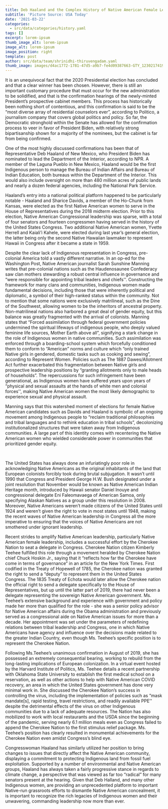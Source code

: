 ```yaml
---
title: Deb Haaland and the Complex History of Native American Female Leadership
subtitle: 'Picture Source: USA Today'
date: '2021-03-22'
categories:
  - src/data/categories/history.yaml
tags: []
excerpt: lorem-ipsum
thumb_image_alt: lorem-ipsum
image_alt: lorem-ipsum
image_position: right
template: post
author: src/data/team/shrinidhi-thiruvengadam.yaml
thumb_image: images/d4ac1772-1781-47d5-a9b7-fe4d09387663-GTY_1230217419.jpg
---
```

It is an unequivocal fact that the 2020 Presidential election has concluded and that a clear winner has been chosen. However, there is still an important customary procedure that must occur for the new administration to be solidified, and that is the confirmation hearings of the newly-minted President’s prospective cabinet members. This process has historically been nothing short of contentious, and this confirmation is said to be the “most diverse array of residential counselors ever”, according to Politico, a journalism company that covers global politics and policy. So far, the Democratic stronghold within the Senate has allowed for the confirmation process to veer in favor of President Biden, with relatively strong bipartisanship shown for a majority of the nominees, but the cabinet is far from being confirmed. 









One of the most highly discussed confirmations has been that of Representative Deb Haaland of New Mexico, who President Biden has nominated to lead the Department of the Interior, according to NPR. A member of the Laguna Pueblo in New Mexico, Haaland would be the first Indigenous person to manage the Bureau of Indian Affairs and Bureau of Indian Education, both bureaus within the Department of the Interior. This would also include oversight on more than 480 million acres of public lands and nearly a dozen federal agencies, including the National Park Service. 

Haaland’s entry into a national political platform happened to be particularly notable - Haaland and Sharice Davids, a member of the Ho-Chunk from Kansas, were elected as the first Native American women to serve in the House of Representatives during the 2018 midterm election. Prior to this election, Native American Congressional leadership was sparse, with a total of four senators and fourteen congressmen having served in the history of the United States Congress. Two additional Native American women, Yvette Herrell and Kaiali’i Kahele, were elected during last year’s general election, the latter being only the second Native Hawaiian lawmaker to represent Hawaii in Congress after it became a state in 1959. 

Despite the clear lack of Indigenous representation in Congress, pre-colonial America told a vastly different narrative. In an op-ed for the Washington Post, Native American journalist Sarah Sunshine Manning writes that pre-colonial nations such as the Haudenosaunee Confederacy saw clan mothers stewarding a robust central influence in governance and “were responsible for appointing tribal leaders and chiefs''. Constructing the framework for many clans and communities, Indigenous women made fundamental decisions, including those that were inherently political and diplomatic, a symbol of their high-ranked status within the community. Not to mention that some nations were exclusively matrilineal, such as the Dine of the Southwest, allowing women to be the inheritors of ancestral property. Non-matrilineal nations also harbored a great deal of gender equity, but this balance was greatly fragmented with the arrival of colonists. Manning states that “Forced assimilation through federal government policies undermined the spiritual lifeways of indigenous people, who deeply valued feminine life sources, Mother Earth above all”, signifying a stark change in the role of Indigenous women in native communities. Such assimilation was enforced through a boarding-school system which forcefully conditioned them to conform to “American” norms and culture which “only trained Native girls in gendered, domestic tasks such as cooking and sewing”, according to Represent Women. Policies such as The 1887 Dawes/Allotment Act further exacerbated this fragmentation between Native girls and prospective leadership positions by “granting allotments only to male heads of households”. The repercussions for such infringement have been generational, as Indigenous women have suffered years upon years of “physical and sexual assaults at the hands of white men and colonial forces'', making Native American women the most likely demographic to experience sexual and physical assault. 

Manning says that this watershed moment of elections for female Native American candidates such as Davids and Haaland is symbolic of an ongoing movement among Indigenous people to “reclaim traditional philosophies and tribal languages and to rethink education in tribal schools”, decolonizing institutionalized structures that were taken away from Indigenous communities. A large part of this identity comes with recentering the Native American women who wielded considerable power in communities that prioritized gender equity.

 

The United States has always done an infuriatingly poor role in acknowledging Native Americans as the original inhabitants of the land that European colonists forcibly took during brutal subjugation. It wasn’t until 1990 that Congress and President George H.W. Bush designated under a joint resolution that November would be known as Native American Indian Heritage month, introduced by Hawaii senator Daniel Inouye and congressional delegate Eni Faleomavaega of American Samoa, only specifying Alaskan Natives as a group under this resolution in 2008. Moreover, Native Americans weren’t made citizens of the United States until 1924 and weren’t given the right to vote in most states until 1948, making the recent waves of Native American leadership in Congress all the more imperative to ensuring that the voices of Native Americans are not smothered under ignorant leadership.

Recent strides to amplify Native American leadership, particularly Native American female leadership, includes a successful effort by the Cherokee Nation to seat a delegate in Congress. Cherokee Nation citizen Kimberly Teehee fulfilled this role through a movement heralded by Cherokee Nation chief Chuck Hoskin Jr., saying that it “reflects how far the Cherokee have come in terms of governance” in an article for the New York Times. First codified in the Treaty of Hopewell of 1785, the Cherokee nation was granted the right to send a “deputy” to represent them in the United States Congress. The 1835 Treaty of Echota would later allow the Cherokee nation the official right to send a delegate specifically to the House of Representatives, but up until the latter part of 2019, there had never been a delegate representing the sovereign Native American government. Ms. Teehee’s extensive background and experience with government and policy made her more than qualified for the role - she was a senior policy advisor for Native American affairs during the Obama administration and previously served as a congressional aide on Native American issues for more than a decade. Her appointment was set under the parameters of redefining relations between tribal leadership and Congress, one in which Native Americans have agency and influence over the decisions made related to the greater Indian Country, even though Ms. Teehee’s specific position is to represent the Cherokee Nation. 

Following Ms.Teehee’s unanimous confirmation in August of 2019, she has possessed an extremely consequential bearing, working to rebuild from the long-lasting implications of European colonization. In a virtual event hosted by the Harvard Institute of Politics, Ms. Teehee details a recent partnership with Oklahoma State University to establish the first medical school on a reservation, as well as other actions to help with Native American COVID recovery, an area in which the United States government has done very minimal work in. She discussed the Cherokee Nation’s success in controlling the virus, including the implementation of policies such as “mask mandate\[s], rapid testing, travel restrictions, and readily available PPE'' despite the detrimental effects of the virus on other Indigenous communities due to a lack of adequate resources. The Nation has also mobilized to work with local restaurants and the USDA since the beginning of the pandemic, serving nearly 6.1 million meals even as Congress failed to append the Cherokee Nation to the first stimulus relief package. Ms. Teehee’s position has clearly resulted in monumental achievements for the Cherokee Nation even amidst Congress’s blind eye. 

Congresswoman Haaland has similarly utilized her position to bring changes to issues that directly affect the Native American community, displaying a commitment to protecting Indigenous land from fossil fuel exploitation. Supported by a number of environmental and Native American groups, Haaland has always taken a fairly progressive stance in regards to climate change, a perspective that was viewed as far too “radical” for many senators present at the hearing. Given that Deb Halland, and many other Indigenous women, are providing an unprecedented platform to important Native-run grassroots efforts to dismantle Native American concealment, it is important to recognize the rich legacies of Indigenous women and their unwavering, commanding leadership now more than ever.
